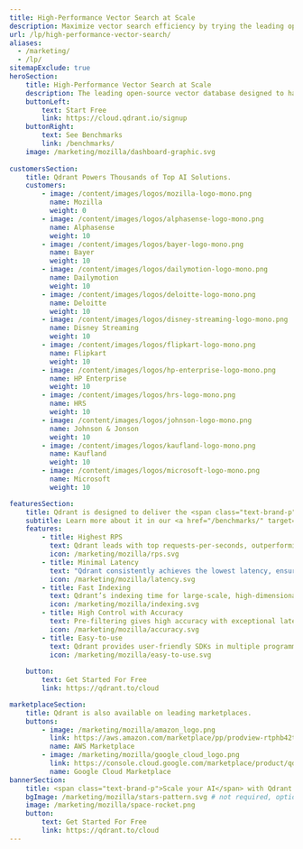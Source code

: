 ```yaml
---
title: High-Performance Vector Search at Scale
description: Maximize vector search efficiency by trying the leading open-source vector search database.
url: /lp/high-performance-vector-search/
aliases:
  - /marketing/
  - /lp/
sitemapExclude: true
heroSection:
    title: High-Performance Vector Search at Scale
    description: The leading open-source vector database designed to handle high-dimensional vectors for performance and massive-scale AI applications. Qdrant is purpose-built in Rust for unmatched speed and reliability even when processing billions of vectors.
    buttonLeft:
        text: Start Free
        link: https://cloud.qdrant.io/signup
    buttonRight:
        text: See Benchmarks
        link: /benchmarks/
    image: /marketing/mozilla/dashboard-graphic.svg
    
customersSection:
    title: Qdrant Powers Thousands of Top AI Solutions.
    customers:
        - image: /content/images/logos/mozilla-logo-mono.png
          name: Mozilla
          weight: 0
        - image: /content/images/logos/alphasense-logo-mono.png
          name: Alphasense
          weight: 10
        - image: /content/images/logos/bayer-logo-mono.png
          name: Bayer
          weight: 10
        - image: /content/images/logos/dailymotion-logo-mono.png
          name: Dailymotion
          weight: 10
        - image: /content/images/logos/deloitte-logo-mono.png
          name: Deloitte
          weight: 10
        - image: /content/images/logos/disney-streaming-logo-mono.png
          name: Disney Streaming
          weight: 10
        - image: /content/images/logos/flipkart-logo-mono.png
          name: Flipkart
          weight: 10
        - image: /content/images/logos/hp-enterprise-logo-mono.png
          name: HP Enterprise
          weight: 10
        - image: /content/images/logos/hrs-logo-mono.png
          name: HRS
          weight: 10
        - image: /content/images/logos/johnson-logo-mono.png
          name: Johnson & Jonson
          weight: 10
        - image: /content/images/logos/kaufland-logo-mono.png
          name: Kaufland
          weight: 10
        - image: /content/images/logos/microsoft-logo-mono.png
          name: Microsoft
          weight: 10

featuresSection:
    title: Qdrant is designed to deliver the <span class="text-brand-p">fastest and most accurate results at the lowest cost</span>.
    subtitle: Learn more about it in our <a href="/benchmarks/" target="_blank">performance benchmarks</a>. # not required, optional
    features:
        - title: Highest RPS
          text: Qdrant leads with top requests-per-seconds, outperforming alternative vector databases in various datasets by up to 4x.
          icon: /marketing/mozilla/rps.svg
        - title: Minimal Latency
          text: "Qdrant consistently achieves the lowest latency, ensuring quicker response times in data retrieval: 3ms response for 1M Open AI embeddings, outpacing alternatives by 50x-100x."
          icon: /marketing/mozilla/latency.svg
        - title: Fast Indexing
          text: Qdrant’s indexing time for large-scale, high-dimensional datasets is notably faster than alternative options.
          icon: /marketing/mozilla/indexing.svg
        - title: High Control with Accuracy
          text: Pre-filtering gives high accuracy with exceptional latencies in nested filtering search scenarios.
          icon: /marketing/mozilla/accuracy.svg
        - title: Easy-to-use
          text: Qdrant provides user-friendly SDKs in multiple programming languages, facilitating easy integration into existing systems.
          icon: /marketing/mozilla/easy-to-use.svg
    
    button:
        text: Get Started For Free
        link: https://qdrant.to/cloud

marketplaceSection:
    title: Qdrant is also available on leading marketplaces.
    buttons:
        - image: /marketing/mozilla/amazon_logo.png
          link: https://aws.amazon.com/marketplace/pp/prodview-rtphb42tydtzg?sr=0-1&ref_=beagle&applicationId=AWS-Marketplace-Console
          name: AWS Marketplace
        - image: /marketing/mozilla/google_cloud_logo.png
          link: https://console.cloud.google.com/marketplace/product/qdrant-public/qdrant?project=qdrant-public
          name: Google Cloud Marketplace
bannerSection:
    title: <span class="text-brand-p">Scale your AI</span> with Qdrant
    bgImage: /marketing/mozilla/stars-pattern.svg # not required, optional
    image: /marketing/mozilla/space-rocket.png
    button:
        text: Get Started For Free
        link: https://qdrant.to/cloud
---
```

